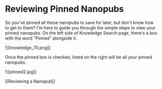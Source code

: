 # Reviewing Pinned Nanopubs

So you've pinned all these nanopubs to save for later, but don't know how to get to them? I'm here to guide you through the simple steps to view your pinned nanopubs.
On the left side of Knowledge Search page, there's a box with the word "Pinned" alongside it.

![[knowledge_70.png]]

   Once the pinned box is checked, listed on the right will be all your pinned nanopubs.

![[pinned2.jpg]]

[[Reviewing a Nanopub]]
